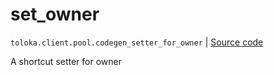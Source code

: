 # set_owner
`toloka.client.pool.codegen_setter_for_owner` | [Source code](https://github.com/Toloka/toloka-kit/blob/v1.1.3/src/client/pool/__init__.py#L0)

A shortcut setter for owner


